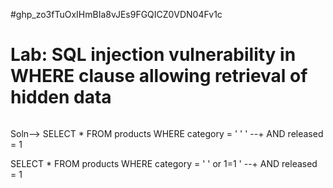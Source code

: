 #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

# Lab: SQL injection vulnerability in WHERE clause allowing retrieval of hidden data
``` SELECT * FROM products WHERE category = 'Gifts' AND released = 1
 ```

 Soln--> SELECT * FROM products WHERE category = ' '  ' --+ AND released = 1

 SELECT * FROM products WHERE category = ' '  or 1=1  ' --+ AND released = 1